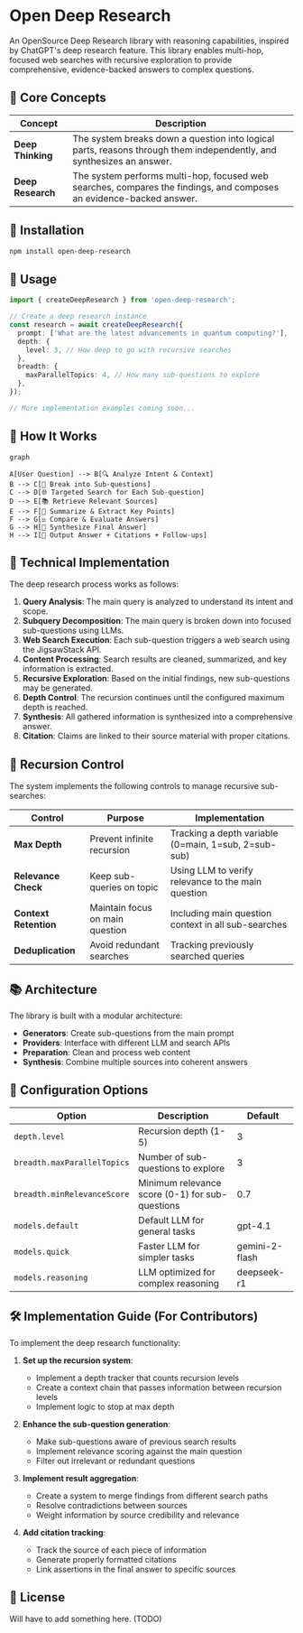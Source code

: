 # Open Deep Research

An OpenSource Deep Research library with reasoning capabilities, inspired by ChatGPT's deep research feature. This library enables multi-hop, focused web searches with recursive exploration to provide comprehensive, evidence-backed answers to complex questions.

## 🧱 Core Concepts

| Concept           | Description                                                                                                          |
| ----------------- | -------------------------------------------------------------------------------------------------------------------- |
| **Deep Thinking** | The system breaks down a question into logical parts, reasons through them independently, and synthesizes an answer. |
| **Deep Research** | The system performs multi-hop, focused web searches, compares the findings, and composes an evidence-backed answer.  |

## 🚀 Installation

```bash
npm install open-deep-research
```

## 📝 Usage

```typescript
import { createDeepResearch } from 'open-deep-research';

// Create a deep research instance
const research = await createDeepResearch({
  prompt: ['What are the latest advancements in quantum computing?'],
  depth: {
    level: 3, // How deep to go with recursive searches
  },
  breadth: {
    maxParallelTopics: 4, // How many sub-questions to explore
  },
});

// More implementation examples coming soon...
```

## 🧩 How It Works

```mermaid
graph

A[User Question] --> B[🔍 Analyze Intent & Context]
B --> C[🧩 Break into Sub-questions]
C --> D[🌐 Targeted Search for Each Sub-question]
D --> E[📚 Retrieve Relevant Sources]
E --> F[🧠 Summarize & Extract Key Points]
F --> G[⚖️ Compare & Evaluate Answers]
G --> H[🧠 Synthesize Final Answer]
H --> I[📝 Output Answer + Citations + Follow-ups]
```

## 🔬 Technical Implementation

The deep research process works as follows:

1. **Query Analysis**: The main query is analyzed to understand its intent and scope.
2. **Subquery Decomposition**: The main query is broken down into focused sub-questions using LLMs.
3. **Web Search Execution**: Each sub-question triggers a web search using the JigsawStack API.
4. **Content Processing**: Search results are cleaned, summarized, and key information is extracted.
5. **Recursive Exploration**: Based on the initial findings, new sub-questions may be generated.
6. **Depth Control**: The recursion continues until the configured maximum depth is reached.
7. **Synthesis**: All gathered information is synthesized into a comprehensive answer.
8. **Citation**: Claims are linked to their source material with proper citations.

## 📏 Recursion Control

The system implements the following controls to manage recursive sub-searches:

| Control               | Purpose                         | Implementation                                       |
| --------------------- | ------------------------------- | ---------------------------------------------------- |
| **Max Depth**         | Prevent infinite recursion      | Tracking a depth variable (0=main, 1=sub, 2=sub-sub) |
| **Relevance Check**   | Keep sub-queries on topic       | Using LLM to verify relevance to the main question   |
| **Context Retention** | Maintain focus on main question | Including main question context in all sub-searches  |
| **Deduplication**     | Avoid redundant searches        | Tracking previously searched queries                 |

## 📚 Architecture

The library is built with a modular architecture:

- **Generators**: Create sub-questions from the main prompt
- **Providers**: Interface with different LLM and search APIs
- **Preparation**: Clean and process web content
- **Synthesis**: Combine multiple sources into coherent answers

## 🔧 Configuration Options

| Option                      | Description                                     | Default        |
| --------------------------- | ----------------------------------------------- | -------------- |
| `depth.level`               | Recursion depth (1-5)                           | 3              |
| `breadth.maxParallelTopics` | Number of sub-questions to explore              | 3              |
| `breadth.minRelevanceScore` | Minimum relevance score (0-1) for sub-questions | 0.7            |
| `models.default`            | Default LLM for general tasks                   | gpt-4.1        |
| `models.quick`              | Faster LLM for simpler tasks                    | gemini-2-flash |
| `models.reasoning`          | LLM optimized for complex reasoning             | deepseek-r1    |

## 🛠️ Implementation Guide (For Contributors)

To implement the deep research functionality:

1. **Set up the recursion system**:

   - Implement a depth tracker that counts recursion levels
   - Create a context chain that passes information between recursion levels
   - Implement logic to stop at max depth

2. **Enhance the sub-question generation**:

   - Make sub-questions aware of previous search results
   - Implement relevance scoring against the main question
   - Filter out irrelevant or redundant questions

3. **Implement result aggregation**:

   - Create a system to merge findings from different search paths
   - Resolve contradictions between sources
   - Weight information by source credibility and relevance

4. **Add citation tracking**:
   - Track the source of each piece of information
   - Generate properly formatted citations
   - Link assertions in the final answer to specific sources

## 📄 License
Will have to add something here. (TODO)
